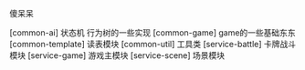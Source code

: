 傻呆呆

[common-ai] 状态机 行为树的一些实现
[common-game] game的一些基础东东
[common-template] 读表模块
[common-util] 工具类
[service-battle] 卡牌战斗模块
[service-game] 游戏主模块
[service-scene] 场景模块
